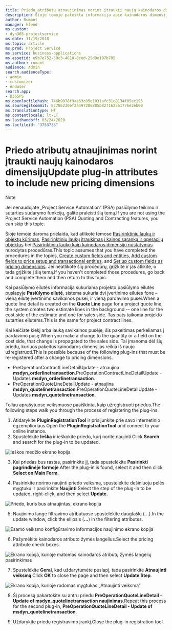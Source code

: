 ```yaml
---
title: Priedo atributų atnaujinimas norint įtraukti naujų kainodaros dimensijų
description: Šioje temoje pateikta informacija apie kainodaros dimensijų priedo atributų atnaujinimą.
author: Rumant
manager: kfend
ms.custom:
- dyn365-projectservice
ms.date: 11/19/2018
ms.topic: article
ms.prod: Project Service
ms.service: business-applications
ms.assetid: e9b7e752-39c3-4610-8ced-25d9e197b705
ms.author: rumant
audience: Admin
search.audienceType:
- admin
- customizer
- enduser
search.app:
- D365PS
ms.openlocfilehash: 746b9978f9ae63c05e1031afc31c8134f05ec195
ms.sourcegitcommit: 8c786230ef2a497280885b827162561776e2eb00
ms.translationtype: HT
ms.contentlocale: lt-LT
ms.lasthandoff: 03/24/2020
ms.locfileid: "3753733"
---
```

# <a name="update-plug-in-attributes-to-include-new-pricing-dimensions"></a><span data-ttu-id="e73ae-103">Priedo atributų atnaujinimas norint įtraukti naujų kainodaros dimensijų</span><span class="sxs-lookup"><span data-stu-id="e73ae-103">Update plug-in attributes to include new pricing dimensions</span></span>

> [!NOTE]
> <span data-ttu-id="e73ae-104">Jei nenaudojate „Project Service Automation“ (PSA) pasiūlymo teikimo ir sutarties sudarymo funkcijų, galite praleisti šią temą.</span><span class="sxs-lookup"><span data-stu-id="e73ae-104">If you are not using the Project Service Automation (PSA) Quoting and Contracting features, you can skip this topic.</span></span>

<span data-ttu-id="e73ae-105">Šioje temoje daroma prielaida, kad atlikote temose [Pasirinktinių laukų ir objektų kūrimas](create-custom-fields-entities.md), [Pasirinktinių laukų įtraukimas į kainos sąranką ir operacijų objektus](field-references.md) bei [Pasirinktinių laukų kaip kainodaros dimensijų nustatymas](set-up-pricing-dimensions.md) nurodytas procedūras.</span><span class="sxs-lookup"><span data-stu-id="e73ae-105">This topic assumes that you have completed the procedures in the topics, [Create custom fields and entities](create-custom-fields-entities.md), [Add custom fields to price setup and transactional entities](field-references.md), and [Set up custom fields as pricing dimensions](set-up-pricing-dimensions.md).</span></span> <span data-ttu-id="e73ae-106">Jei neatlikote šių procedūrų, grįžkite ir jas atlikite, o tada grįžkite į šią temą.</span><span class="sxs-lookup"><span data-stu-id="e73ae-106">If you haven't completed those procedures, go back and complete them and then return to this topic.</span></span>

<span data-ttu-id="e73ae-107">Kai pasiūlymo eilutės informacija sukuriama projekto pasiūlymo eilutės puslapyje **Pasiūlymo eilutė**, sistema sukuria dvi įvertinimo eilutes fone – vieną eilutę įvertinimo savikainos pusei, ir vieną pardavimo pusei.</span><span class="sxs-lookup"><span data-stu-id="e73ae-107">When a quote line detail is created on the **Quote Line** page for a project quote line, the system creates two estimate lines in the background -- one line for the cost side of the estimate and one for sales side.</span></span> <span data-ttu-id="e73ae-108">Tas pats taikoma projekto sutarties eilutėms.</span><span class="sxs-lookup"><span data-stu-id="e73ae-108">This is the same  for project contract lines.</span></span>

<span data-ttu-id="e73ae-109">Kai keičiate kiekį arba lauką savikainos pusėje, šis pakeitimas perkeliamas į pardavimo pusę.</span><span class="sxs-lookup"><span data-stu-id="e73ae-109">When you make a change to the quantity or a field on the cost side, that change is propagated to the sales side.</span></span> <span data-ttu-id="e73ae-110">Tai įmanoma dėl šių priedų, kuriuos pakeitus kainodaros dimensijas reikia iš naujo užregistruoti.</span><span class="sxs-lookup"><span data-stu-id="e73ae-110">This is possible because of the following plug-ins that must be re-registered after a change to pricing dimensions.</span></span>

- <span data-ttu-id="e73ae-111">PreOperationContractLineDetailUpdate - atnaujina **msdyn_orderlinetransaction**.</span><span class="sxs-lookup"><span data-stu-id="e73ae-111">PreOperationContractLineDetailUpdate - Updates **msdyn_orderlinetransaction**.</span></span>
- <span data-ttu-id="e73ae-112">PreOperationQuoteLineDetailUpdate - atnaujina **msdyn_quotelinetransaction**.</span><span class="sxs-lookup"><span data-stu-id="e73ae-112">PreOperationQuoteLineDetailUpdate - Updates **msdyn_quotelinetransaction**.</span></span>

<span data-ttu-id="e73ae-113">Toliau aprašytuose veiksmuose paaiškinta, kaip užregistruoti priedus.</span><span class="sxs-lookup"><span data-stu-id="e73ae-113">The following steps walk you through the process of registering the plug-ins.</span></span>

1. <span data-ttu-id="e73ae-114">Atidarykite **PluginRegistrationTool** ir prisijunkite prie savo internetinio egzemplioriaus.</span><span class="sxs-lookup"><span data-stu-id="e73ae-114">Open the **PluginRegistrationTool** and connect to your online instance.</span></span>
2. <span data-ttu-id="e73ae-115">Spustelėkite **Ieška** ir ieškokite priedo, kurį norite naujinti.</span><span class="sxs-lookup"><span data-stu-id="e73ae-115">Click **Search** and search for the plug-in to be updated.</span></span>

 ![Ieškos medžio ekrano kopija](media/PRT-1.png)

3. <span data-ttu-id="e73ae-117">Kai priedas bus rastas, pasirinkite jį, tada spustelėkite **Pasirinkti pagrindinėje formoje**.</span><span class="sxs-lookup"><span data-stu-id="e73ae-117">After the plug-in is found, select it and then click **Select on Main Form**.</span></span>

4. <span data-ttu-id="e73ae-118">Pasirinkite norimo naujinti priedo veiksmą, spustelėkite dešiniuoju pelės mygtuku ir pasirinkite **Naujinti**.</span><span class="sxs-lookup"><span data-stu-id="e73ae-118">Select the step of the plug-in to be updated, right-click, and then select **Update**.</span></span>

 ![Priedo, kuris bus atnaujintas, ekrano kopija](media/PRT-2.png)
 
5. <span data-ttu-id="e73ae-120">Naujinimo lange filtravimo atributuose spustelėkite daugtaškį (**...**).</span><span class="sxs-lookup"><span data-stu-id="e73ae-120">In the update window, click the ellipsis (**...**) in the filtering attributes.</span></span>

 ![Esamo veiksmo konfigūravimo informacijos naujinimo ekrano kopija](media/PRT-3.png)
 
6. <span data-ttu-id="e73ae-122">Pažymėkite kainodaros atributo žymės langelius.</span><span class="sxs-lookup"><span data-stu-id="e73ae-122">Select the pricing attribute check boxes.</span></span>

 ![Ekrano kopija, kurioje matomas kainodaros atributų žymės langelių pasirinkimas](media/PRT-4.png)

7. <span data-ttu-id="e73ae-124">Spustelėkite **Gerai**, kad uždarytumėte puslapį, tada pasirinkite **Atnaujinti veiksmą**.</span><span class="sxs-lookup"><span data-stu-id="e73ae-124">Click **OK** to close the page and then select **Update Step**.</span></span>

 ![Ekrano kopija, kurioje rodomas mygtukas „Atnaujinti veiksmą“](media/PRT-5.png)
 
8. <span data-ttu-id="e73ae-126">Šį procesą pakartokite su antru priedu **PreOperationQuoteLineDetail - Update of msdyn_quotelinetransaction naujinimas**.</span><span class="sxs-lookup"><span data-stu-id="e73ae-126">Repeat this process for the second plug-in, **PreOperationQuoteLineDetail - Update of msdyn_quotelinetransaction**.</span></span>

9. <span data-ttu-id="e73ae-127">Uždarykite priedų registravimo įrankį.</span><span class="sxs-lookup"><span data-stu-id="e73ae-127">Close the plug-in registration tool.</span></span>

